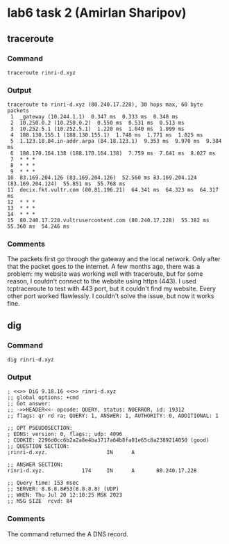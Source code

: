 # lab6 task 2 (Amirlan Sharipov)

## traceroute

### Command
```
traceroute rinri-d.xyz
```

### Output
```
traceroute to rinri-d.xyz (80.240.17.228), 30 hops max, 60 byte packets
 1  _gateway (10.244.1.1)  0.347 ms  0.333 ms  0.340 ms
 2  10.250.0.2 (10.250.0.2)  0.550 ms  0.531 ms  0.513 ms
 3  10.252.5.1 (10.252.5.1)  1.220 ms  1.040 ms  1.099 ms
 4  188.130.155.1 (188.130.155.1)  1.748 ms  1.771 ms  1.825 ms
 5  1.123.18.84.in-addr.arpa (84.18.123.1)  9.353 ms  9.970 ms  9.384 ms
 6  188.170.164.138 (188.170.164.138)  7.759 ms  7.641 ms  8.027 ms
 7  * * *
 8  * * *
 9  * * *
10  83.169.204.126 (83.169.204.126)  52.560 ms 83.169.204.124 (83.169.204.124)  55.851 ms  55.768 ms
11  decix.fkt.vultr.com (80.81.196.21)  64.341 ms  64.323 ms  64.317 ms
12  * * *
13  * * *
14  * * *
15  80.240.17.228.vultrusercontent.com (80.240.17.228)  55.382 ms  55.360 ms  54.246 ms
```

### Comments
The packets first go through the gateway and the local network. Only after that the packet goes to the internet.
A few months ago, there was a problem: my website was working well with traceroute, but for some reason, I couldn't connect to the website using https (443). I used tcptraceroute to test with 443 port, but it couldn't find my website. Every other port worked flawlessly. I couldn't solve the issue, but now it works fine.

## dig

### Command
```
dig rinri-d.xyz
```

### Output
```
; <<>> DiG 9.18.16 <<>> rinri-d.xyz
;; global options: +cmd
;; Got answer:
;; ->>HEADER<<- opcode: QUERY, status: NOERROR, id: 19312
;; flags: qr rd ra; QUERY: 1, ANSWER: 1, AUTHORITY: 0, ADDITIONAL: 1

;; OPT PSEUDOSECTION:
; EDNS: version: 0, flags:; udp: 4096
; COOKIE: 2296d0cc6b2a2a8e4ba3717a64b8fa01e65c8a2389214050 (good)
;; QUESTION SECTION:
;rinri-d.xyz.                   IN      A

;; ANSWER SECTION:
rinri-d.xyz.            174     IN      A       80.240.17.228

;; Query time: 153 msec
;; SERVER: 8.8.8.8#53(8.8.8.8) (UDP)
;; WHEN: Thu Jul 20 12:10:25 MSK 2023
;; MSG SIZE  rcvd: 84
```

### Comments
The command returned the A DNS record.

